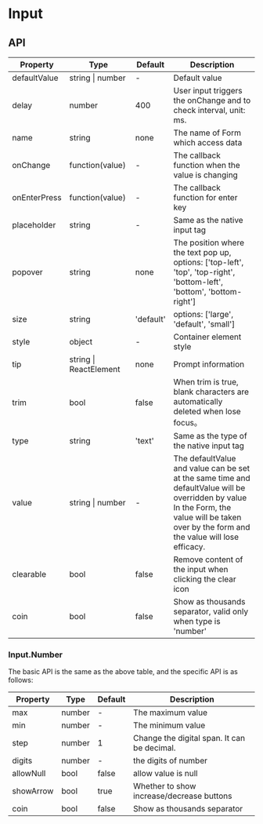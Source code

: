 # Input

<example />

## API

| Property | Type | Default | Description |
| --- | --- | --- | --- |
| defaultValue | string \| number | - | Default value |
| delay | number | 400 | User input triggers the onChange and to check interval, unit: ms.|
| name | string | none | The name of Form which access data |
| onChange | function(value) | - | The callback function when the value is changing |
| onEnterPress | function(value) | - | The callback function for enter key |
| placeholder | string | - | Same as the native input tag |
| popover | string | none | The position where the text pop up, options: \['top-left', 'top', 'top-right', 'bottom-left', 'bottom', 'bottom-right'] |
| size | string | 'default' | options: \['large', 'default', 'small'] |
| style | object | - | Container element style |
| tip | string \| ReactElement | none | Prompt information |
| trim | bool | false | When trim is true, blank characters are automatically deleted when lose focus。 |
| type | string | 'text' | Same as the type of the native input tag |
| value | string \| number | - | The defaultValue and value can be set at the same time and defaultValue will be overridden by value<br />In the Form, the value will be taken over by the form and the value will lose efficacy. |
| clearable | bool | false | Remove content of the input when clicking the clear icon |
| coin | bool | false | Show as thousands separator, valid only when type is 'number' |

### Input.Number

The basic API is the same as the above table, and the specific API is as follows:

| Property | Type | Default | Description |
| --- | --- | --- | --- |
| max | number | - | The maximum value |
| min | number | - | The minimum value|
| step | number | 1 | Change the digital span. It can be decimal. |
| digits | number | - | the digits of number |
| allowNull | bool | false | allow value is null |
| showArrow | bool | true | Whether to show increase/decrease buttons |
| coin | bool | false | Show as thousands separator |